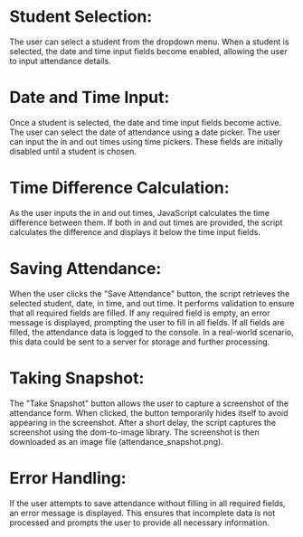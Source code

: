 # Student Selection:
The user can select a student from the dropdown menu. When a student is selected, the date and time input fields become enabled, allowing the user to input attendance details.

# Date and Time Input:
Once a student is selected, the date and time input fields become active.
The user can select the date of attendance using a date picker.
The user can input the in and out times using time pickers. These fields are initially disabled until a student is chosen.

# Time Difference Calculation:
As the user inputs the in and out times, JavaScript calculates the time difference between them.
If both in and out times are provided, the script calculates the difference and displays it below the time input fields.

# Saving Attendance:
When the user clicks the "Save Attendance" button, the script retrieves the selected student, date, in time, and out time.
It performs validation to ensure that all required fields are filled.
If any required field is empty, an error message is displayed, prompting the user to fill in all fields.
If all fields are filled, the attendance data is logged to the console. In a real-world scenario, this data could be sent to a server for storage and further processing.

# Taking Snapshot:
The "Take Snapshot" button allows the user to capture a screenshot of the attendance form.
When clicked, the button temporarily hides itself to avoid appearing in the screenshot.
After a short delay, the script captures the screenshot using the dom-to-image library.
The screenshot is then downloaded as an image file (attendance_snapshot.png).

# Error Handling:
If the user attempts to save attendance without filling in all required fields, an error message is displayed.
This ensures that incomplete data is not processed and prompts the user to provide all necessary information.
